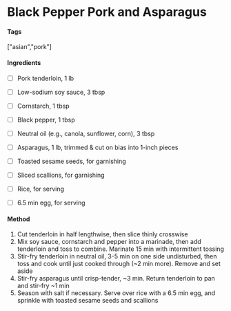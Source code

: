 # Black Pepper Pork and Asparagus
#### Tags
["asian","pork"]

#### Ingredients
 - [ ] Pork tenderloin, 1 lb
 - [ ] Low-sodium soy sauce, 3 tbsp
 - [ ] Cornstarch, 1 tbsp
 - [ ] Black pepper, 1 tbsp
 - [ ] Neutral oil (e.g., canola, sunflower, corn), 3 tbsp
 - [ ] Asparagus, 1 lb, trimmed & cut on bias into 1-inch pieces
 - [ ] Toasted sesame seeds, for garnishing
 - [ ] Sliced scallions, for garnishing
 - [ ] Rice, for serving
 - [ ] 6.5 min egg, for serving





#### Method
1. Cut tenderloin in half lengthwise, then slice thinly crosswise
2. Mix soy sauce, cornstarch and pepper into a marinade, then add tenderloin and toss to combine. Marinate 15 min with intermittent tossing
3. Stir-fry tenderloin in neutral oil, 3-5 min on one side undisturbed, then toss and cook until just cooked through (~2 min more). Remove and set aside
4. Stir-fry asparagus until crisp-tender, ~3 min. Return tenderloin to pan and stir-fry ~1 min
5. Season with salt if necessary. Serve over rice with a 6.5 min egg, and sprinkle with toasted sesame seeds and scallions
